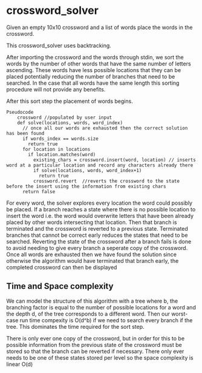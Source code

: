 # crossword_solver
Given an empty 10x10 crossword and a list of words place the words in the crossword.

This crossword_solver uses backtracking.

After importing the crossword and the words through stdin, we sort the words by the number of other words that have the same number of letters ascending.
These words have less possible locations that they can be placed potentially reducing the number of branches that need to be searched.
In the case that all words have the same length this sorting procedure will not provide any benefits.

After this sort step the placement of words begins.
```
Pseudocode
    crossword //populated by user input
    def solve(locations, words, word_index)
      // once all our words are exhausted then the correct solution has been found
      if words_index == words.size
        return true
      for location in locations
        if location.matches(word)
          existing_chars = crossword.insert(word, location) // inserts word at a particular location and record any characters already there
          if solve(locations, words, word_index+1)
            return true
          crossword.revert  //reverts the crossword to the state before the insert using the information from existing chars
      return false
```

For every word, the solver explores every location the word could possibly be placed. If a branch reaches a state where there is no 
possible location to insert the word i.e. the word would overwrite letters that have been already placed by other words intersecting
that location. Then that branch is terminated and the crossword is reverted to a previous state. Terminated branches that cannot be correct early
reduces the states that need to be searched. Reverting the state of the crossword after a branch fails is done to avoid needing to give every branch
a seperate copy of the crossword.
Once all words are exhausted then we have found the solution since otherwise the algorithm would have terminated that branch early, the completed
crossword can then be displayed

## Time and Space complexity
We can model the structure of this algorithm with a tree where b, the branching factor is equal to the number of possible locations for a word 
and the depth d, of the tree corresponds to a different word.
Then our worst-case run time compexity is O(d^b) if we need to search every branch if the tree. This dominates the time required for the sort step.

There is only ever one copy of the crossword, but in order for this to be possible information from the previous state of the crossword must be stored so that the branch can be reverted 
if necessary. There only ever needs to be one of these states stored per level so the space complexity is linear O(d)






